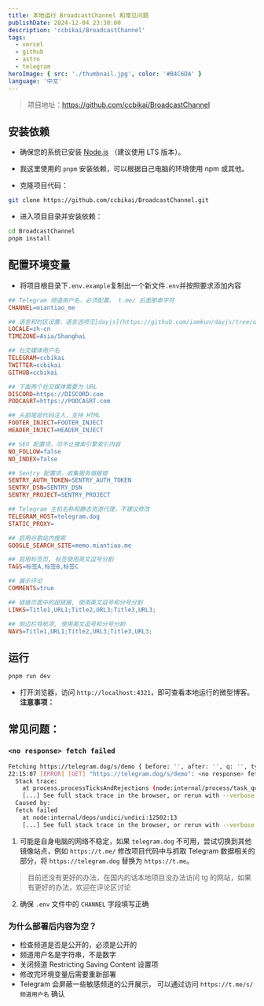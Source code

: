 ```yaml
---
title: 本地运行 BroadcastChannel 和常见问题
publishDate: 2024-12-04 23:30:00
description: 'ccbikai/BroadcastChannel'
tags:
  - vercel
  - github
  - astro
  - telegram
heroImage: { src: './thumbnail.jpg', color: '#B4C6DA' }
language: '中文'
---
```


> 项目地址：https://github.com/ccbikai/BroadcastChannel

## 安装依赖

- 确保您的系统已安装 [Node.js](https://nodejs.org/) （建议使用 LTS 版本）。
- 我这里使用的 `pnpm` 安装依赖，可以根据自己电脑的环境使用 npm 或其他。

- 克隆项目代码：

```bash
git clone https://github.com/ccbikai/BroadcastChannel.git
```

- 进入项目目录并安装依赖：

```bash
cd BroadcastChannel
pnpm install
```

## 配置环境变量

- 将项目根目录下`.env.example`复制出一个新文件`.env`并按照要求添加内容

```makefile
## Telegram 频道用户名，必须配置。 t.me/ 后面那串字符
CHANNEL=miantiao_me

## 语言和时区设置，语言选项见[dayjs](https://github.com/iamkun/dayjs/tree/dev/src/locale)
LOCALE=zh-cn
TIMEZONE=Asia/Shanghai

## 社交媒体用户名
TELEGRAM=ccbikai
TWITTER=ccbikai
GITHUB=ccbikai

## 下面两个社交媒体需要为 URL
DISCORD=https://DISCORD.com
PODCASRT=https://PODCASRT.com

## 头部尾部代码注入，支持 HTML
FOOTER_INJECT=FOOTER_INJECT
HEADER_INJECT=HEADER_INJECT

## SEO 配置项，可不让搜索引擎索引内容
NO_FOLLOW=false
NO_INDEX=false

## Sentry 配置项，收集服务端报错
SENTRY_AUTH_TOKEN=SENTRY_AUTH_TOKEN
SENTRY_DSN=SENTRY_DSN
SENTRY_PROJECT=SENTRY_PROJECT

## Telegram 主机名称和静态资源代理，不建议修改
TELEGRAM_HOST=telegram.dog
STATIC_PROXY=

## 启用谷歌站内搜索
GOOGLE_SEARCH_SITE=memo.miantiao.me

## 启用标签页, 标签使用英文逗号分割
TAGS=标签A,标签B,标签C

## 展示评论
COMMENTS=true

## 链接页面中的超链接, 使用英文逗号和分号分割
LINKS=Title1,URL1;Title2,URL3;Title3,URL3;

## 侧边栏导航项, 使用英文逗号和分号分割
NAVS=Title1,URL1;Title2,URL3;Title3,URL3;
```

## 运行

```bash
pnpm run dev
```

- 打开浏览器，访问 `http://localhost:4321`，即可查看本地运行的微型博客。
  **注意事项：**

## 常见问题：

### `<no response> fetch failed`

```bash
Fetching https://telegram.dog/s/demo { before: '', after: '', q: '', type: 'list', id: '' }
22:15:07 [ERROR] [GET] "https://telegram.dog/s/demo": <no response> fetch failed
  Stack trace:
    at process.processTicksAndRejections (node:internal/process/task_queues:95:5)
    [...] See full stack trace in the browser, or rerun with --verbose.
  Caused by:
  fetch failed
    at node:internal/deps/undici/undici:12502:13
    [...] See full stack trace in the browser, or rerun with --verbose.
```

1. 可能是自身电脑的网络不稳定，如果 `telegram.dog` 不可用，尝试切换到其他镜像站点，例如 `https://t.me/` 修改项目代码中与抓取 Telegram 数据相关的部分，将 `https://telegram.dog` 替换为 `https://t.me`。

> 目前还没有更好的办法，在国内的话本地项目没办法访问 tg 的网站，如果有更好的办法，欢迎在评论区讨论

2. 确保 `.env` 文件中的 `CHANNEL` 字段填写正确

### 为什么部署后内容为空？

- 检查频道是否是公开的，必须是公开的
- 频道用户名是字符串，不是数字
- 关闭频道 Restricting Saving Content 设置项
- 修改完环境变量后需要重新部署
- Telegram 会屏蔽一些敏感频道的公开展示， 可以通过访问 `https://t.me/s/频道用户名` 确认
